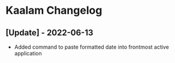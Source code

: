 # Kaalam Changelog

 ## [Update] - 2022-06-13

 - Added command to paste formatted date into frontmost active application